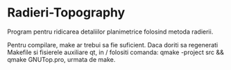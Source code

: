 Radieri-Topography
==================
Program pentru ridicarea detaliilor planimetrice folosind metoda
radierii.

Pentru compilare, make ar trebui sa fie suficient. Daca doriti sa regenerati
Makefile si fisierele auxiliare qt, in / folositi comanda:
qmake -project src && qmake GNUTop.pro, urmata de make.
